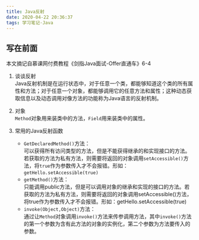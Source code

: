 ```yaml
---
title: Java反射
date: 2020-04-22 20:36:37
tags: 学习笔记·Java
---
```

## 写在前面  
本文摘记自慕课网付费教程《剑指Java面试-Offer直通车》6-4  
<!-- more -->
1. 谈谈反射  
Java反射机制是在运行状态中，对于任意一个类，都能够知道这个类的所有属性和方法；对于任意一个对象，都能够调用它的任意方法和属性；这种动态获取信息以及动态调用对像方法的功能称为Java语言的反射机制。  

2. 对象  
`Method`对象用来装类中的方法，`Field`用来装类中的属性。

3. 常用的Java反射函数  
    - `GetDeclaredMethod()`方法：  
    可以获得所有访问类型的方法，但是不能获得继承的和实现接口的方法。若获取的方法为私有方法，则需要将返回的对象调用`setAccessible()`方法，将`true`作为参数传入才不会报错。形如：`getHello.setAccessible(true)`  
    - `getMethod()`方法：  
    只能调用public方法，但是可以调用对象的继承和实现的接口的方法。若获取的方法为私有方法，则需要将返回的对象调用setAccessible()方法，将true作为参数传入才不会报错。形如：getHello.setAccessible(true)    
    - `invoke(Object,Object)`方法：  
    通过让`Method`对象调用`invoke()`方法来传参调用方法，其中`invoke()`方法的第一个参数为含有此方法的对象的实例化，第二个参数为方法要传入的参数。  
    